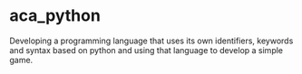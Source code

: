 # aca_python

Developing a programming language that uses its own identifiers, keywords and syntax based on python and using that language to develop a simple game.
